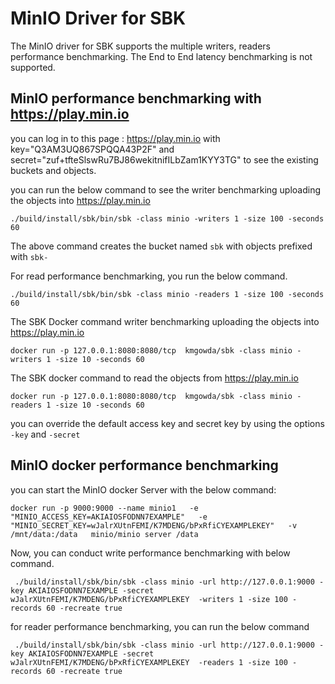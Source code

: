 <!--
Copyright (c) KMG. All Rights Reserved.

Licensed under the Apache License, Version 2.0 (the "License");
you may not use this file except in compliance with the License.
You may obtain a copy of the License at

    http://www.apache.org/licenses/LICENSE-2.0
-->
# MinIO Driver for SBK
The MinIO driver for SBK supports the multiple writers, readers performance benchmarking.
The End to End latency benchmarking is not supported. 

## MinIO performance benchmarking with https://play.min.io

you can log in to this page : https://play.min.io with key="Q3AM3UQ867SPQQA43P2F" and secret="zuf+tfteSlswRu7BJ86wekitnifILbZam1KYY3TG"
to see the existing buckets and objects.

you can run the below command to see the writer benchmarking uploading the objects into https://play.min.io
```
./build/install/sbk/bin/sbk -class minio -writers 1 -size 100 -seconds 60
```
The above command creates the bucket named `sbk` with objects prefixed with `sbk-`

For read performance benchmarking, you run the below command.
```
./build/install/sbk/bin/sbk -class minio -readers 1 -size 100 -seconds 60
```

The SBK Docker command writer benchmarking uploading the objects into https://play.min.io

```
docker run -p 127.0.0.1:8080:8080/tcp  kmgowda/sbk -class minio -writers 1 -size 10 -seconds 60
```

The SBK docker command to read the objects from https://play.min.io
```
docker run -p 127.0.0.1:8080:8080/tcp  kmgowda/sbk -class minio -readers 1 -size 10 -seconds 60
```

you can override the default access key and secret key by using the options `-key` and `-secret`

## MinIO docker performance benchmarking
you can start the MinIO docker Server with the below command:

```
docker run -p 9000:9000 --name minio1   -e "MINIO_ACCESS_KEY=AKIAIOSFODNN7EXAMPLE"   -e "MINIO_SECRET_KEY=wJalrXUtnFEMI/K7MDENG/bPxRfiCYEXAMPLEKEY"   -v /mnt/data:/data   minio/minio server /data
```

Now, you can conduct write performance benchmarking with below command.

```
 ./build/install/sbk/bin/sbk -class minio -url http://127.0.0.1:9000 -key AKIAIOSFODNN7EXAMPLE -secret wJalrXUtnFEMI/K7MDENG/bPxRfiCYEXAMPLEKEY  -writers 1 -size 100 -records 60 -recreate true
```

for reader performance benchmarking, you can run the below command

```
 ./build/install/sbk/bin/sbk -class minio -url http://127.0.0.1:9000 -key AKIAIOSFODNN7EXAMPLE -secret wJalrXUtnFEMI/K7MDENG/bPxRfiCYEXAMPLEKEY  -readers 1 -size 100 -records 60 -recreate true
```
